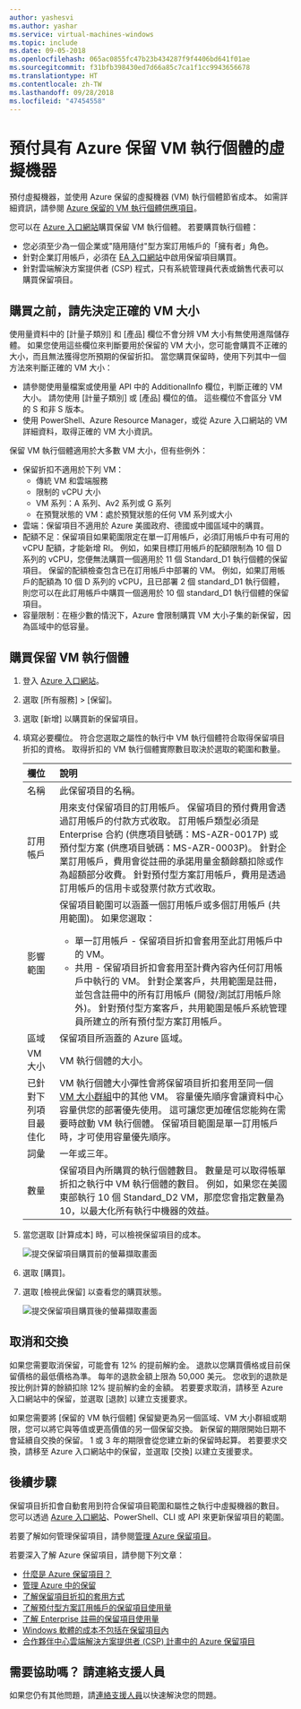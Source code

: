 ```yaml
---
author: yashesvi
ms.author: yashar
ms.service: virtual-machines-windows
ms.topic: include
ms.date: 09-05-2018
ms.openlocfilehash: 065ac0855fc47b23b434287f9f4406bd641f01ae
ms.sourcegitcommit: f31bfb398430ed7d66a85c7ca1f1cc9943656678
ms.translationtype: HT
ms.contentlocale: zh-TW
ms.lasthandoff: 09/28/2018
ms.locfileid: "47454558"
---
```

# <a name="prepay-for-virtual-machines-with-azure-reserved-vm-instances"></a>預付具有 Azure 保留 VM 執行個體的虛擬機器

預付虛擬機器，並使用 Azure 保留的虛擬機器 (VM) 執行個體節省成本。 如需詳細資訊，請參閱 [Azure 保留的 VM 執行個體供應項目](https://azure.microsoft.com/pricing/reserved-vm-instances/)。

您可以在 [Azure 入口網站](https://portal.azure.com)購買保留 VM 執行個體。 若要購買執行個體：

- 您必須至少為一個企業或"隨用隨付"型方案訂用帳戶的「擁有者」角色。
- 針對企業訂用帳戶，必須在 [EA 入口網站](https://ea.azure.com)中啟用保留項目購買。
- 針對雲端解決方案提供者 (CSP) 程式，只有系統管理員代表或銷售代表可以購買保留項目。

## <a name="determine-the-right-vm-size-before-you-buy"></a>購買之前，請先決定正確的 VM 大小

使用量資料中的 [計量子類別] 和 [產品] 欄位不會分辨 VM 大小有無使用進階儲存體。 如果您使用這些欄位來判斷要用於保留的 VM 大小，您可能會購買不正確的大小，而且無法獲得您所預期的保留折扣。 當您購買保留時，使用下列其中一個方法來判斷正確的 VM 大小：

- 請參閱使用量檔案或使用量 API 中的 AdditionalInfo 欄位，判斷正確的 VM 大小。 請勿使用 [計量子類別] 或 [產品] 欄位的值。 這些欄位不會區分 VM 的 S 和非 S 版本。
- 使用 PowerShell、Azure Resource Manager，或從 Azure 入口網站的 VM 詳細資料，取得正確的 VM 大小資訊。

保留 VM 執行個體適用於大多數 VM 大小，但有些例外：

- 保留折扣不適用於下列 VM：
  - 傳統 VM 和雲端服務
  - 限制的 vCPU 大小
  - VM 系列：A 系列、Av2 系列或 G 系列
  - 在預覽狀態的 VM：處於預覽狀態的任何 VM 系列或大小
- 雲端：保留項目不適用於 Azure 美國政府、德國或中國區域中的購買。
- 配額不足：保留項目如果範圍限定在單一訂用帳戶，必須訂用帳戶中有可用的 vCPU 配額，才能新增 RI。 例如，如果目標訂用帳戶的配額限制為 10 個 D 系列的 vCPU，您便無法購買一個適用於 11 個 Standard_D1 執行個體的保留項目。 保留的配額檢查包含已在訂用帳戶中部署的 VM。 例如，如果訂用帳戶的配額為 10 個 D 系列的 vCPU，且已部署 2 個 standard_D1 執行個體，則您可以在此訂用帳戶中購買一個適用於 10 個 standard_D1 執行個體的保留項目。 
- 容量限制：在極少數的情況下，Azure 會限制購買 VM 大小子集的新保留，因為區域中的低容量。

## <a name="buy-a-reserved-vm-instance"></a>購買保留 VM 執行個體

1. 登入 [Azure 入口網站](https://portal.azure.com)。
2. 選取 [所有服務] > [保留]。
3. 選取 [新增] 以購買新的保留項目。
4. 填寫必要欄位。 符合您選取之屬性的執行中 VM 執行個體符合取得保留項目折扣的資格。 取得折扣的 VM 執行個體實際數目取決於選取的範圍和數量。

    | 欄位      | 說明|
    |:------------|:--------------|
    |名稱        |此保留項目的名稱。| 
    |訂用帳戶|用來支付保留項目的訂用帳戶。 保留項目的預付費用會透過訂用帳戶的付款方式收取。 訂用帳戶類型必須是 Enterprise 合約 (供應項目號碼：MS-AZR-0017P) 或預付型方案 (供應項目號碼：MS-AZR-0003P)。 針對企業訂用帳戶，費用會從註冊的承諾用量金額餘額扣除或作為超額部分收費。 針對預付型方案訂用帳戶，費用是透過訂用帳戶的信用卡或發票付款方式收取。|    
    |影響範圍       |保留項目範圍可以涵蓋一個訂用帳戶或多個訂用帳戶 (共用範圍)。 如果您選取： <ul><li>單一訂用帳戶 - 保留項目折扣會套用至此訂用帳戶中的 VM。 </li><li>共用 - 保留項目折扣會套用至計費內容內任何訂用帳戶中執行的 VM。 針對企業客戶，共用範圍是註冊，並包含註冊中的所有訂用帳戶 (開發/測試訂用帳戶除外)。 針對預付型方案客戶，共用範圍是帳戶系統管理員所建立的所有預付型方案訂用帳戶。</li></ul>|
    |區域    |保留項目所涵蓋的 Azure 區域。|    
    |VM 大小     |VM 執行個體的大小。|
    |已針對下列項目最佳化     |VM 執行個體大小彈性會將保留項目折扣套用至同一個 [VM 大小群組](https://aka.ms/RIVMGroups)中的其他 VM。 容量優先順序會讓資料中心容量供您的部署優先使用。 這可讓您更加確信您能夠在需要時啟動 VM 執行個體。 保留項目範圍是單一訂用帳戶時，才可使用容量優先順序。 |
    |詞彙        |一年或三年。|
    |數量    |保留項目內所購買的執行個體數目。 數量是可以取得帳單折扣之執行中 VM 執行個體的數目。 例如，如果您在美國東部執行 10 個 Standard_D2 VM，那麼您會指定數量為 10，以最大化所有執行中機器的效益。 |
5. 當您選取 [計算成本] 時，可以檢視保留項目的成本。

    ![提交保留項目購買前的螢幕擷取畫面](./media/virtual-machines-buy-compute-reservations/virtualmachines-reservedvminstance-purchase.png)

6. 選取 [購買]。
7. 選取 [檢視此保留] 以查看您的購買狀態。

    ![提交保留項目購買後的螢幕擷取畫面](./media/virtual-machines-buy-compute-reservations/virtualmachines-reservedvmInstance-submit.png)

## <a name="cancellations-and-exchanges"></a>取消和交換

如果您需要取消保留，可能會有 12% 的提前解約金。 退款以您購買價格或目前保留價格的最低價格為準。 每年的退款金額上限為 50,000 美元。 您收到的退款是按比例計算的餘額扣除 12% 提前解約金的金額。 若要要求取消，請移至 Azure 入口網站中的保留，並選取 [退款] 以建立支援要求。

如果您需要將 [保留的 VM 執行個體] 保留變更為另一個區域、VM 大小群組或期限，您可以將它與等值或更高價值的另一個保留交換。 新保留的期限開始日期不會延續自交換的保留。 1 或 3 年的期限會從您建立新的保留時起算。 若要要求交換，請移至 Azure 入口網站中的保留，並選取 [交換] 以建立支援要求。

## <a name="next-steps"></a>後續步驟

保留項目折扣會自動套用到符合保留項目範圍和屬性之執行中虛擬機器的數目。 您可以透過 [Azure 入口網站](https://portal.azure.com)、PowerShell、CLI 或 API 來更新保留項目的範圍。

若要了解如何管理保留項目，請參閱[管理 Azure 保留項目](../articles/billing/billing-manage-reserved-vm-instance.md)。

若要深入了解 Azure 保留項目，請參閱下列文章：

- [什麼是 Azure 保留項目？](../articles/billing/billing-save-compute-costs-reservations.md)
- [管理 Azure 中的保留](../articles/billing/billing-manage-reserved-vm-instance.md)
- [了解保留項目折扣的套用方式](../articles/billing/billing-understand-vm-reservation-charges.md)
- [了解預付型方案訂用帳戶的保留項目使用量](../articles/billing/billing-understand-reserved-instance-usage.md)
- [了解 Enterprise 註冊的保留項目使用量](../articles/billing/billing-understand-reserved-instance-usage-ea.md)
- [Windows 軟體的成本不包括在保留項目內](../articles/billing/billing-reserved-instance-windows-software-costs.md)
- [合作夥伴中心雲端解決方案提供者 (CSP) 計畫中的 Azure 保留項目](https://docs.microsoft.com/partner-center/azure-reservations)

## <a name="need-help-contact-support"></a>需要協助嗎？ 請連絡支援人員

如果您仍有其他問題，請[連絡支援人員](https://portal.azure.com/?#blade/Microsoft_Azure_Support/HelpAndSupportBlade)以快速解決您的問題。
